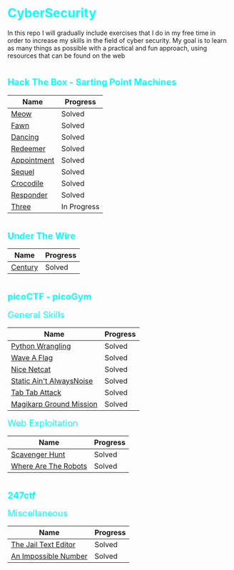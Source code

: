 # <h1><span style="color:cyan">CyberSecurity</span></h1>
In this repo I will gradually include exercises that I do in my free time in order to increase my skills in the field of cyber security. My goal is to learn as many things as possible with a practical and fun approach, using resources that can be found on the web

# <h3><span style="color:cyan; font-size:20px;">Hack The Box - Sarting Point Machines</span></h3>

| Name | Progress | 
|----------|----------|
| [Meow](./hackTheBox/startingPoint/meow.md) | Solved |
| [Fawn](./hackTheBox/startingPoint/fawn.md) | Solved |
| [Dancing](./hackTheBox/startingPoint/dancing.md) | Solved |
| [Redeemer](./hackTheBox/startingPoint/redeemer.md) | Solved |
| [Appointment](./hackTheBox/startingPoint/appointment.md) | Solved |
| [Sequel](./hackTheBox/startingPoint/sequel.md) | Solved |
| [Crocodile](./hackTheBox/startingPoint/crocodile.md) | Solved |
| [Responder](./hackTheBox/startingPoint/responder.md) | Solved |
| [Three](./hackTheBox/startingPoint/three.md) | In Progress |

# <h3><span style="color:cyan; font-size:20px;">Under The Wire</span></h3>

| Name | Progress | 
|----------|----------|
| [Century](./underTheWire/century.md) | Solved |

# <h3><span style="color:cyan; font-size:20px;">picoCTF - picoGym</span></h3>

<span style="color:cyan; font-size:20px;">General Skills</span>

| Name | Progress | 
|----------|----------|
| [Python Wrangling](./picoGym/generalSkills/pythonWrangling/solution.md) | Solved |
| [Wave A Flag](./picoGym/generalSkills/waveAFlag/solution.md) | Solved |
| [Nice Netcat](./picoGym/generalSkills/niceNetcat/solution.md) | Solved |
| [Static Ain't AlwaysNoise](./picoGym/generalSkills/staticAin'tAlwaysNoise/solution.md) | Solved |
| [Tab Tab Attack](./picoGym/generalSkills/tabTabAttack/solution.md) | Solved |
| [Magikarp Ground Mission](./picoGym/generalSkills/MagikarpGroundission/solution.md) | Solved |


<span style="color:cyan; font-size:20px;">Web Exploitation</span>

 Name | Progress | 
|----------|----------|
| [Scavenger Hunt](./picoGym/webExploitation/scavengerHunt/scavengerHunt.md) | Solved |
|[Where Are The Robots](./picoGym/webExploitation/whereAreTheRobots/whereAretheRobots.md) | Solved |

# <h3><span style="color:cyan; font-size:20px;">247ctf</span></h3>

<span style="color:cyan; font-size:20px;">Miscellaneous</span>

| Name | Progress | 
|----------|----------|
| [The Jail Text Editor](./247ctf/miscellaneous/theJailTexteditor.md) | Solved |
| [An Impossible Number](./247ctf/miscellaneous/anImpossibleNumber.md) |Solved| 



